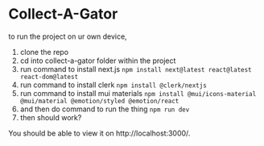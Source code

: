 ﻿# Collect-A-Gator
to run the project on ur own device, 
1) clone the repo
2) cd into collect-a-gator folder within the project
3) run command to install next.js ` npm install next@latest react@latest react-dom@latest `
4) run command to install clerk ` npm install @clerk/nextjs `
5) run command to install mui materials `npm install @mui/icons-material @mui/material @emotion/styled @emotion/react`
6) and then do command to run the thing ` npm run dev `
7) then should work?
 
You should be able to view it on http://localhost:3000/. 
